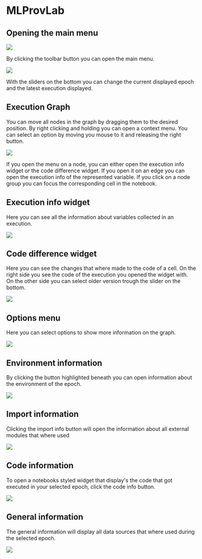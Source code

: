 # MLProvLab

## Opening the main menu

![](1-toolbar-button.png)

By clicking the toolbar button you can open the main menu.

![](2-main.PNG)

With the sliders on the bottom you can change the current displayed epoch and the latest execution displayed.

## Execution Graph

You can move all nodes in the graph by dragging them to the desired position.
By right clicking and holding you can open a context menu.
You can select an option by moving you mouse to it and releasing the right button.

![](3-execution-menu.png)

If you open the menu on a node, you can either open the execution info widget or the code difference widget.
If you open it on an edge you can open the execution info of the represented variable.
If you click on a node group you can focus the corresponding cell in the notebook.

## Execution info widget

Here you can see all the information about variables collected in an execution.

![](6-execution-info.PNG)

## Code difference widget

Here you can see the changes that where made to the code of a cell.
On the right side you see the code of the execution you opened the widget with.
On the other side you can select older version trough the slider on the bottom.

![](7-code-diffrence.PNG)

## Options menu

Here you can select options to show more information on the graph.

![](8-options.PNG)

## Environment information

By clicking the button highlighted beneath you can open information about the environment of the epoch.

![](9-environment.PNG)

## Import information

Clicking the import info button will open the information about all external modules that where used

![](10-import.PNG)

## Code information

To open a notebooks styled widget that display's the code that got executed in your selected epoch, click the code info button.

![](11-code.PNG)

## General information

The general information will display all data sources that where used during the selected epoch.

![](12-general.PNG)